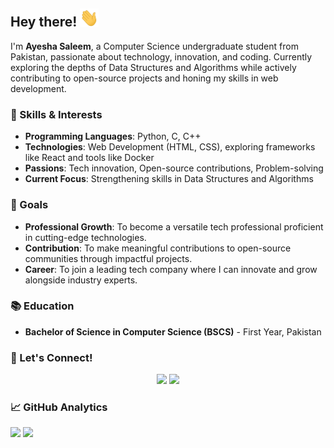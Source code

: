 ## Hey there! <img src="https://raw.githubusercontent.com/ABSphreak/ABSphreak/master/gifs/Hi.gif" width="30px">

I'm **Ayesha Saleem**, a Computer Science undergraduate student from Pakistan, passionate about technology, innovation, and coding. Currently exploring the depths of Data Structures and Algorithms while actively contributing to open-source projects and honing my skills in web development.

### 🌟 Skills & Interests
- **Programming Languages**: Python, C, C++
- **Technologies**: Web Development (HTML, CSS), exploring frameworks like React and tools like Docker
- **Passions**: Tech innovation, Open-source contributions, Problem-solving
- **Current Focus**: Strengthening skills in Data Structures and Algorithms

### 🚀 Goals
- **Professional Growth**: To become a versatile tech professional proficient in cutting-edge technologies.
- **Contribution**: To make meaningful contributions to open-source communities through impactful projects.
- **Career**: To join a leading tech company where I can innovate and grow alongside industry experts.

### 📚 Education
- **Bachelor of Science in Computer Science (BSCS)** - First Year, Pakistan

### 💬 Let's Connect!
<p align="center">
<a href="https://www.linkedin.com/in/ayshsaleem-156b5a292" target="_blank"><img height="30em" src="https://img.shields.io/badge/-Ayesha%20Saleem-0077B5?style=flat&logo=Linkedin&logoColor=white"/></a>
      <a target="_blank" href="mailto:ayeshasaleem853@gmail.com"><img height="30em" src="https://img.shields.io/badge/-ayeshasaleem853@gmail.com-D14836?style=flat&logo=Gmail&logoColor=white"/></a>

</p>

### 📈 GitHub Analytics
<p>
<img height="177em" src="https://github-readme-streak-stats.herokuapp.com/?user=aysh34&show_icons=true&locale=en&layout=demo&theme=algolia&hide_border=true"/>  
<img height="180em" src="https://github-readme-stats-eight-theta.vercel.app/api/top-langs/?username=aysh34&layout=compact&langs_count=8&theme=algolia&hide_border=true"/>
</p>

<!--
**aysh34/aysh34** is a ✨ _special_ ✨ repository because its `README.md` (this file) appears on your GitHub profile.
-->
